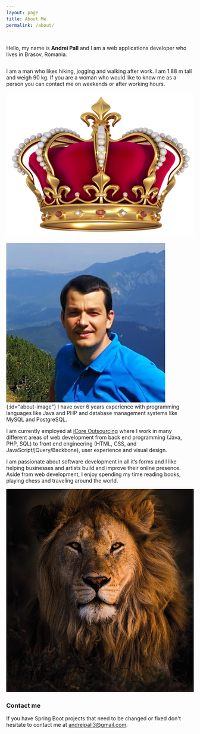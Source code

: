 ```yaml
---
layout: page
title: About Me
permalink: /about/
---
```

<p style="float: left;">Hello, my name is <strong>Andrei Pall</strong> and I am a web applications developer who lives in Brasov, Romania.</p>

<p style="float: left;">I am a man who likes hiking, jogging and walking after work. I am 1.88 m tall and weigh 90 kg. If you are a woman who would like to know me as a person you can contact me on weekends or after working hours.</p>
<img src="/assets/img/gold-king-crown.png" id="crown-image" title="Crown" /><br style="clear:both;" />
                                                        
![Andrei Pall](/assets/img/andrei.jpg){:id="about-image"}
I have over 6 years experience with programming languages like Java and PHP and database management systems like MySQL and PostgreSQL.

I am currently employed at <a href="https://www.icore.ro" target="_blank">iCore Outsourcing</a> where I work in many different areas of web development from back end programming (Java, PHP, SQL) to front end engineering (HTML, CSS, and JavaScript/jQuery/Backbone), user experience and visual design.

I am passionate about software development in all it’s forms and I like helping businesses and artists build and improve their online presence. Aside from web development, I enjoy spending my time reading books, playing chess and traveling around the world.

<img src="/assets/img/lion.jpg" id="lion-image" title="Lion" />

### Contact me

If you have Spring Boot projects that need to be changed or fixed don't hesitate to contact me at <a href="mailto:andreipall3@gmail.com">andreipall3@gmail.com</a>.
